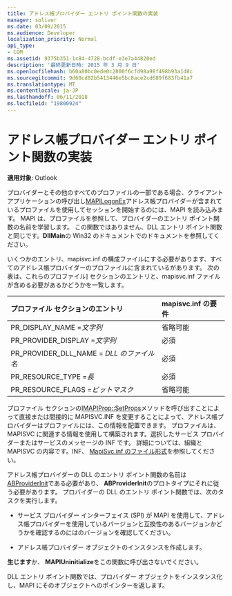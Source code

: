 ```yaml
---
title: アドレス帳プロバイダー エントリ ポイント関数の実装
manager: soliver
ms.date: 03/09/2015
ms.audience: Developer
localization_priority: Normal
api_type:
- COM
ms.assetid: 9375b351-1c84-4728-bcdf-e3e7a44820ed
description: '最終更新日時: 2015 年 3 月 9 日'
ms.openlocfilehash: b60a80bc0ede0c2800f6cfd98a98f498b93a1d8c
ms.sourcegitcommit: 9d60cd82b5413446e5bc8ace2cd689f683fb41a7
ms.translationtype: MT
ms.contentlocale: ja-JP
ms.lasthandoff: 06/11/2018
ms.locfileid: "19800924"
---
```

# <a name="implementing-an-address-book-provider-entry-point-function"></a>アドレス帳プロバイダー エントリ ポイント関数の実装

  
  
**適用対象**: Outlook 
  
プロバイダーとその他のすべてのプロファイルの一部である場合、クライアント アプリケーションの呼び出し[MAPILogonEx](mapilogonex.md)アドレス帳プロバイダーが含まれているプロファイルを使用してセッションを開始するのには、MAPI を読み込みます。 MAPI は、プロファイルを参照して、プロバイダーのエントリ ポイント関数の名前を学習します。 この関数ではありません、DLL エントリ ポイント関数と同じです。**DllMain**の Win32 のドキュメントでのドキュメントを参照してください。 
  
いくつかのエントリ、mapisvc.inf の構成ファイルにする必要があります、すべてのアドレス帳プロバイダーのプロファイルに含まれているがあります。 次の表は、これらのプロファイル] セクションのエントリと、mapisvc.inf ファイルが含める必要があるかどうかを一覧します。
  
|**プロファイル セクションのエントリ**|**mapisvc.inf の要件**|
|:-----|:-----|
|PR_DISPLAY_NAME =_文字列_ <br/> |省略可能  <br/> |
|PR_PROVIDER_DISPLAY =_文字列_ <br/> |必須  <br/> |
|PR_PROVIDER_DLL_NAME = _DLL のファイル名_ <br/> |必須  <br/> |
|PR_RESOURCE_TYPE =_長_ <br/> |必須  <br/> |
|PR_RESOURCE_FLAGS =_ビットマスク_ <br/> |省略可能  <br/> |
   
プロファイル セクションの[IMAPIProp::SetProps](imapiprop-setprops.md)メソッドを呼び出すことによって直接または間接的に MAPISVC.INF を変更することによって、アドレス帳プロバイダーはプロファイルには、この情報を配置できます。 プロファイルは、MAPISVC に関連する情報を使用して構築されます。選択したサービス プロバイダーまたはサービスのメッセージの INF です。 詳細については、組織と MAPISVC の内容です。INF、 [MapiSvc.inf のファイル形式](file-format-of-mapisvc-inf.md)を参照してください。
  
アドレス帳プロバイダーの DLL のエントリ ポイント関数の名前は[ABProviderInit](abproviderinit.md)である必要があり、 **ABProviderInit**のプロトタイプにそれに従う必要があります。 プロバイダーの DLL のエントリ ポイント関数では、次のタスクを実行します。 
  
- サービス プロバイダー インターフェイス (SPI) が MAPI を使用して、アドレス帳プロバイダーを使用しているバージョンと互換性のあるバージョンかどうかを確認するのにはのバージョンを確認してください。
    
- アドレス帳プロバイダー オブジェクトのインスタンスを作成します。
    
**生じます**か、 **MAPIUninitialize**をこの関数に呼び出さないでください。 
  
DLL エントリ ポイント関数では、プロバイダー オブジェクトをインスタンス化し、MAPI にそのオブジェクトへのポインターを返します。 
  

